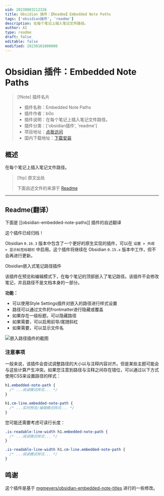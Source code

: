 ```yaml
---
uid: 20230803212326
title: Obsidian 插件：【Readme】Embedded Note Paths
tags: ['obsidian插件', 'readme']
description: 在每个笔记上插入笔记文件路径。
author: AI
type: readme
draft: false
editable: false
modified: 20230101000000
---
```


# Obsidian 插件：Embedded Note Paths

> [!Note] 插件名片
> - 插件名称：Embedded Note Paths
> - 插件作者：b0o
> - 插件说明：在每个笔记上插入笔记文件路径。
> - 插件分类：['obsidian插件', 'readme']
> - 项目地址：[点我访问](https://github.com/b0o/obsidian-embedded-note-paths)
> - 国内下载地址：[下载安装](https://pkmer.cn/products/plugin/pluginMarket/?obsidian-embedded-note-paths)

## 概述

在每个笔记上插入笔记文件路径。



> [!tip] 原文出处
> 
>下面自述文件的来源于 [Readme](https://ghproxy.net/https://raw.githubusercontent.com/b0o/obsidian-embedded-note-paths/main/README.md)
> 

---

## Readme(翻译）

下面是 [[obsidian-embedded-note-paths]] 插件的自述翻译



这个插件已经归档！

Obsidian `0.16.3` 版本中包含了一个更好的原生实现的插件，可以在 `设置 > 外观 > 显示标签标题栏` 中启用。这个插件将继续在 Obsidian `0.15.x` 版本中工作，但不会再进行更新。

Obsidian嵌入式笔记路径插件

该插件在预览和编辑模式下，在每个笔记的顶部嵌入了笔记路径。该插件不会修改笔记，并且路径不是文档本身的一部分。

**功能：**

- 可以使用Style Settings插件对嵌入的路径进行样式设置
- 路径可以通过文件的frontmatter进行隐藏或覆盖
- 如果存在一级标题，可以隐藏路径
- 如果需要，可以启用前导/尾随斜杠
- 如果需要，可以显示文件名

<img src="https://user-images.githubusercontent.com/21299126/185779567-ba379655-9ed7-495c-841c-112a76101698.png" alt="嵌入路径插件的截图" />

### 注意事项

一般来说，该插件会尝试调整路径的大小以与注释内容对齐。但是某些主题可能会与这些计算产生冲突。如果您注意到路径与注释之间存在错位，可以通过以下方式使用CSS来设置路径的样式：

```css
h1.embedded-note-path {
  /* ...阅读模式样式... */
}

h1.cm-line.embedded-note-path {
  /* ...实时预览/编辑模式样式... */
}
```

您可能还需要考虑可读行长度：

```css
.is-readable-line-width h1.embedded-note-path {
  /* ...阅读模式样式... */
}

.is-readable-line-width h1.cm-line.embedded-note-path {
  /* ...阅读模式样式... */
}
```

## 鸣谢

这个插件是基于 [mgmeyers/obsidian-embedded-note-titles](https://github.com/mgmeyers/obsidian-embedded-note-titles) 进行的一些修改。



